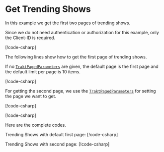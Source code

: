 # Get Trending Shows

In this example we get the first two pages of trending shows.

Since we do not need authentication or authorization for this example, only the Client-ID is required.

[!code-csharp[](../../../codesnippets/examples/ClientSetup.cs)]

The following lines show how to get the first page of trending shows.

If no [`TraktPagedParameters`](xref:TraktNet.Parameters.TraktPagedParameters) are given, the default page is the first page and the default limit per page is 10 items.

[!code-csharp[](../../../codesnippets/examples/modules/shows/TrendingShows.cs#L7-L12)]

For getting the second page, we use the [`TraktPagedParameters`](xref:TraktNet.Parameters.TraktPagedParameters) for setting the page we want to get.

[!code-csharp[](../../../codesnippets/examples/modules/shows/TrendingShowsPaged.cs#L3-L3)]

[!code-csharp[](../../../codesnippets/examples/modules/shows/TrendingShowsPaged.cs#L5-L13)]

Here are the complete codes.

Trending Shows with default first page:
[!code-csharp[](../../../codesnippets/examples/modules/shows/TrendingShows.cs)]

Trending Shows with second page:
[!code-csharp[](../../../codesnippets/examples/modules/shows/TrendingShowsPaged.cs)]
